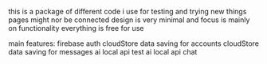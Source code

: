this is a package of different code i use for testing and trying new things
pages might nor be connected
design is very minimal and focus is mainly on functionality
everything is free for use

main features:
firebase auth
cloudStore data saving for accounts
cloudStore data saving for messages 
ai local api test
ai local api chat
